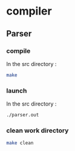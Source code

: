 # compiler

## Parser

### compile

In the src directory :

```bash
make
```

### launch

In the src directory :

```bash
./parser.out
```

### clean work directory

```bash
make clean
```
